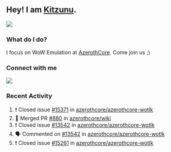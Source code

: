 ## Hey! I am [Kitzunu](https://Github.com/Kitzunu).

<!--<a href="https://github-readme-stats.kitzunu.vercel.app/api?username=Kitzunu&show_icons=true&theme=dark">
  <img align="center" src="https://github-readme-stats.kitzunu.vercel.app/api?username=Kitzunu&show_icons=true&theme=dark" />
</a>-->
<a href="https://github-readme-stats.kitzunu.vercel.app/api?username=Kitzunu&show_icons=true&theme=dark">
  <img align="center" src="https://github-readme-stats.vercel.app/api/top-langs/?username=Kitzunu&layout=compact&theme=dark" />
</a>

### What do I do?

I focus on WoW Emulation at [AzerothCore](https://Github.com/AzerothCore). Come join us ;)

### Connect with me
[![](https://img.shields.io/badge/AzerothCore%20Discord-Connect%20with%20me!-green)](https://discord.com/invite/gkt4y2x)

### Recent Activity

<!--START_SECTION:activity-->
1. ❗️ Closed issue [#15371](https://github.com/azerothcore/azerothcore-wotlk/issues/15371) in [azerothcore/azerothcore-wotlk](https://github.com/azerothcore/azerothcore-wotlk)
2. 🎉 Merged PR [#880](https://github.com/azerothcore/wiki/pull/880) in [azerothcore/wiki](https://github.com/azerothcore/wiki)
3. ❗️ Closed issue [#13542](https://github.com/azerothcore/azerothcore-wotlk/issues/13542) in [azerothcore/azerothcore-wotlk](https://github.com/azerothcore/azerothcore-wotlk)
4. 🗣 Commented on [#13542](https://github.com/azerothcore/azerothcore-wotlk/issues/13542) in [azerothcore/azerothcore-wotlk](https://github.com/azerothcore/azerothcore-wotlk)
5. ❗️ Closed issue [#15261](https://github.com/azerothcore/azerothcore-wotlk/issues/15261) in [azerothcore/azerothcore-wotlk](https://github.com/azerothcore/azerothcore-wotlk)
<!--END_SECTION:activity-->
